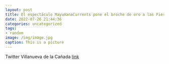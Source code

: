 ```yaml
---
layout: post
title: El espectáculo MayumanaCurrents pone el broche de oro a las FiestasPatronales. ¡¡Os esperamos a todos el próximo año!!Villan...
date: 2022-07-26 21:44:36
categories: uncategorized
tags:
- random
image: /img/image.jpg
caption: This is a picture
---
```

Twitter Villanueva de la Cañada [link](https://twitter.com/AytoVDLCanada/status/1551687630970134528)
